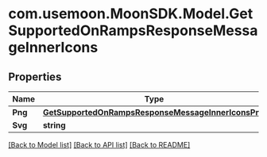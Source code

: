 # com.usemoon.MoonSDK.Model.GetSupportedOnRampsResponseMessageInnerIcons

## Properties

Name | Type | Description | Notes
------------ | ------------- | ------------- | -------------
**Png** | [**GetSupportedOnRampsResponseMessageInnerIconsPng**](GetSupportedOnRampsResponseMessageInnerIconsPng.md) |  | 
**Svg** | **string** |  | 

[[Back to Model list]](../README.md#documentation-for-models) [[Back to API list]](../README.md#documentation-for-api-endpoints) [[Back to README]](../README.md)

